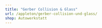 ```yaml
---
title: "Gerber Collision & Glass"
url: /appleton/gerber-collision-und-glass/
shop: Autowerkstatt
---
```

